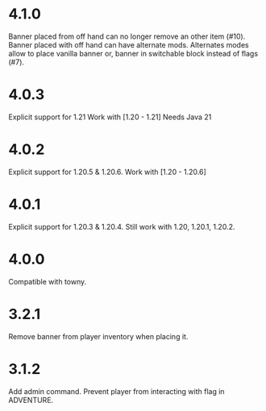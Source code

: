 # 4.1.0
Banner placed from off hand can no longer remove an other item (#10).
Banner placed with off hand can have alternate mods. Alternates modes allow to place vanilla banner or, banner in switchable block instead of flags (#7).

# 4.0.3
Explicit support for 1.21
Work with [1.20 - 1.21]
Needs Java 21

# 4.0.2
Explicit support for 1.20.5 & 1.20.6.
Work with [1.20 - 1.20.6]

# 4.0.1

Explicit support for 1.20.3 & 1.20.4.
Still work with 1.20, 1.20.1, 1.20.2.

# 4.0.0

Compatible with towny.

# 3.2.1

Remove banner from player inventory when placing it.

# 3.1.2

Add admin command.
Prevent player from interacting with flag in ADVENTURE.